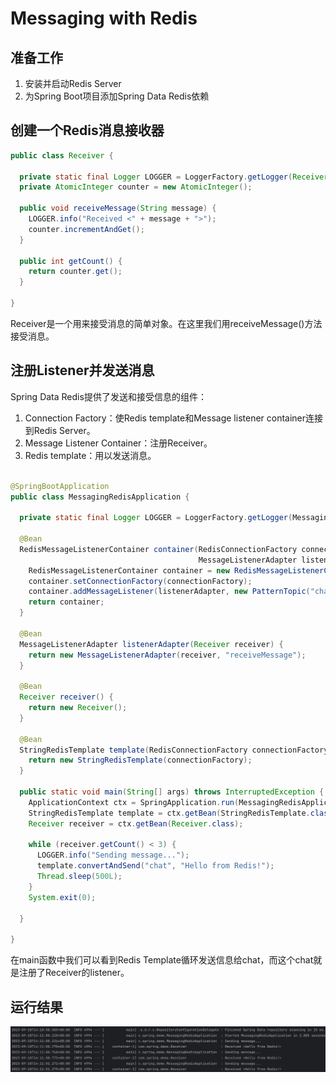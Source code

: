 # Messaging with Redis

## 准备工作

1. 安装并启动Redis Server
2. 为Spring Boot项目添加Spring Data Redis依赖

## 创建一个Redis消息接收器

```java
public class Receiver {

  private static final Logger LOGGER = LoggerFactory.getLogger(Receiver.class);
  private AtomicInteger counter = new AtomicInteger();

  public void receiveMessage(String message) {
    LOGGER.info("Received <" + message + ">");
    counter.incrementAndGet();
  }

  public int getCount() {
    return counter.get();
  }

}
```

Receiver是一个用来接受消息的简单对象。在这里我们用receiveMessage()方法接受消息。

## 注册Listener并发送消息

Spring Data Redis提供了发送和接受信息的组件：

1. Connection Factory：使Redis template和Message listener container连接到Redis Server。
2. Message Listener Container：注册Receiver。
3. Redis template：用以发送消息。

```java

@SpringBootApplication
public class MessagingRedisApplication {

  private static final Logger LOGGER = LoggerFactory.getLogger(MessagingRedisApplication.class);

  @Bean
  RedisMessageListenerContainer container(RedisConnectionFactory connectionFactory,
                                          MessageListenerAdapter listenerAdapter) {
    RedisMessageListenerContainer container = new RedisMessageListenerContainer();
    container.setConnectionFactory(connectionFactory);
    container.addMessageListener(listenerAdapter, new PatternTopic("chat"));
    return container;
  }

  @Bean
  MessageListenerAdapter listenerAdapter(Receiver receiver) {
    return new MessageListenerAdapter(receiver, "receiveMessage");
  }

  @Bean
  Receiver receiver() {
    return new Receiver();
  }

  @Bean
  StringRedisTemplate template(RedisConnectionFactory connectionFactory) {
    return new StringRedisTemplate(connectionFactory);
  }

  public static void main(String[] args) throws InterruptedException {
    ApplicationContext ctx = SpringApplication.run(MessagingRedisApplication.class, args);
    StringRedisTemplate template = ctx.getBean(StringRedisTemplate.class);
    Receiver receiver = ctx.getBean(Receiver.class);

    while (receiver.getCount() < 3) {
      LOGGER.info("Sending message...");
      template.convertAndSend("chat", "Hello from Redis!");
      Thread.sleep(500L);
    }
    System.exit(0);

  }

}
```

在main函数中我们可以看到Redis Template循环发送信息给chat，而这个chat就是注册了Receiver的listener。

## 运行结果

![img.png](img/img.png)